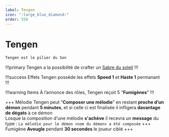 ```yaml
---
label: Tengen
icon: ":large_blue_diamond:"
order: 550
---
```


# Tengen

```txt
Tengen est le pilier du Son
```

!!!primary
Tengen a la possibilité de crafter un [Sabre du soleil](/demonslayer-uhc/divers/sabre)
!!!

!!!success Effets
Tengen possède les effets **Speed 1** et **Haste 1** permanant
!!!

!!!warning Items
À l’annonce des rôles, Tengen reçoit 5 "**Fumigènes**"
!!!

+++ Mélodie
Tengen peut “**Composer une mélodie**” en restant **proche d’un démon** pendant **5 minutes**, et si celle ci est finalisée il infligera **davantage de dégats** à ce démon <br>
Losque la composition d'une mélodie **s'achève** il recevra un **message** du type : ```La mélodie pour le démon <nom du démon> a été composée```
+++ Fumigène
**Aveugle** pendant **30 secondes** le joueur ciblé
+++









